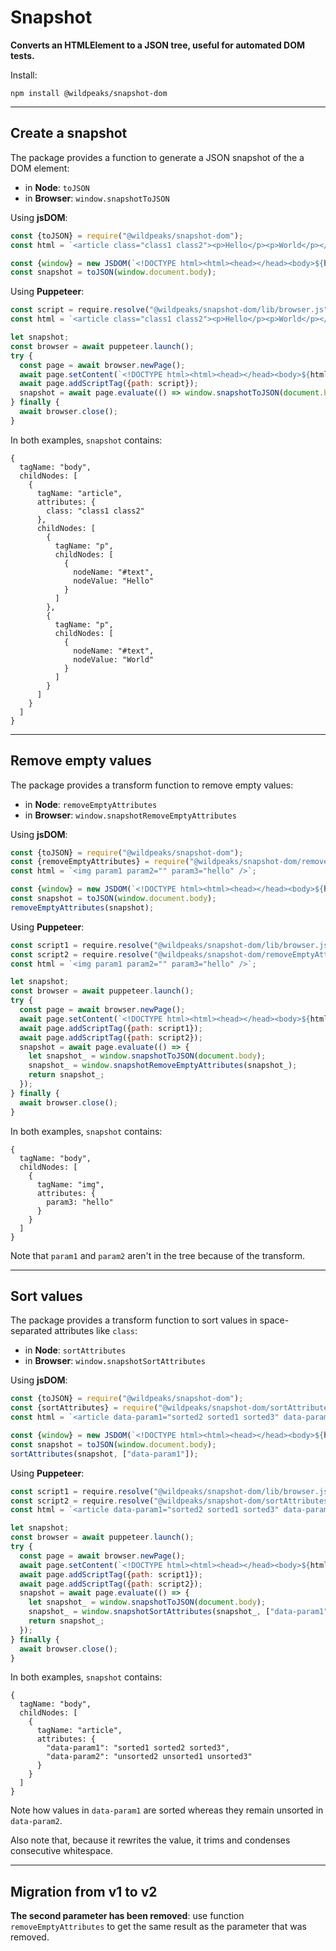 # Snapshot

**Converts an HTMLElement to a JSON tree, useful for automated DOM tests.**

Install:

	npm install @wildpeaks/snapshot-dom


---
## Create a snapshot

The package provides a function to generate a JSON snapshot of the a DOM element:
 - in **Node**: `toJSON`
 - in **Browser**: `window.snapshotToJSON`


Using **jsDOM**:
````js
const {toJSON} = require("@wildpeaks/snapshot-dom");
const html = `<article class="class1 class2"><p>Hello</p><p>World</p></article>`;

const {window} = new JSDOM(`<!DOCTYPE html><html><head></head><body>${html}</body></html>`);
const snapshot = toJSON(window.document.body);
````


Using **Puppeteer**:
````js
const script = require.resolve("@wildpeaks/snapshot-dom/lib/browser.js");
const html = `<article class="class1 class2"><p>Hello</p><p>World</p></article>`;

let snapshot;
const browser = await puppeteer.launch();
try {
  const page = await browser.newPage();
  await page.setContent(`<!DOCTYPE html><html><head></head><body>${html}</body></html>`, {waitUntil: "load"});
  await page.addScriptTag({path: script});
  snapshot = await page.evaluate(() => window.snapshotToJSON(document.body));
} finally {
  await browser.close();
}
````


In both examples, `snapshot` contains:
````
{
  tagName: "body",
  childNodes: [
    {
      tagName: "article",
      attributes: {
        class: "class1 class2"
      },
      childNodes: [
        {
          tagName: "p",
          childNodes: [
            {
              nodeName: "#text",
              nodeValue: "Hello"
            }
          ]
        },
        {
          tagName: "p",
          childNodes: [
            {
              nodeName: "#text",
              nodeValue: "World"
            }
          ]
        }
      ]
    }
  ]
}
````


---
## Remove empty values

The package provides a transform function to remove empty values:
 - in **Node**: `removeEmptyAttributes`
 - in **Browser**: `window.snapshotRemoveEmptyAttributes`


Using **jsDOM**:
````js
const {toJSON} = require("@wildpeaks/snapshot-dom");
const {removeEmptyAttributes} = require("@wildpeaks/snapshot-dom/removeEmptyAttributes");
const html = `<img param1 param2="" param3="hello" />`;

const {window} = new JSDOM(`<!DOCTYPE html><html><head></head><body>${html}</body></html>`);
const snapshot = toJSON(window.document.body);
removeEmptyAttributes(snapshot);
````


Using **Puppeteer**:
````js
const script1 = require.resolve("@wildpeaks/snapshot-dom/lib/browser.js");
const script2 = require.resolve("@wildpeaks/snapshot-dom/removeEmptyAttributes/browser.js");
const html = `<img param1 param2="" param3="hello" />`;

let snapshot;
const browser = await puppeteer.launch();
try {
  const page = await browser.newPage();
  await page.setContent(`<!DOCTYPE html><html><head></head><body>${html}</body></html>`, {waitUntil: "load"});
  await page.addScriptTag({path: script1});
  await page.addScriptTag({path: script2});
  snapshot = await page.evaluate(() => {
    let snapshot_ = window.snapshotToJSON(document.body);
    snapshot_ = window.snapshotRemoveEmptyAttributes(snapshot_);
    return snapshot_;
  });
} finally {
  await browser.close();
}
````


In both examples, `snapshot` contains:
````
{
  tagName: "body",
  childNodes: [
    {
      tagName: "img",
      attributes: {
        param3: "hello"
      }
    }
  ]
}
````

Note that `param1` and `param2` aren't in the tree because of the transform.


---
## Sort values

The package provides a transform function to sort values in space-separated attributes like `class`:
 - in **Node**: `sortAttributes`
 - in **Browser**: `window.snapshotSortAttributes`


Using **jsDOM**:
````js
const {toJSON} = require("@wildpeaks/snapshot-dom");
const {sortAttributes} = require("@wildpeaks/snapshot-dom/sortAttributes");
const html = `<article data-param1="sorted2 sorted1 sorted3" data-param2="unsorted2 unsorted1 unsorted3"></article>`;

const {window} = new JSDOM(`<!DOCTYPE html><html><head></head><body>${html}</body></html>`);
const snapshot = toJSON(window.document.body);
sortAttributes(snapshot, ["data-param1"]);
````


Using **Puppeteer**:
````js
const script1 = require.resolve("@wildpeaks/snapshot-dom/lib/browser.js");
const script2 = require.resolve("@wildpeaks/snapshot-dom/sortAttributes/browser.js");
const html = `<article data-param1="sorted2 sorted1 sorted3" data-param2="unsorted2 unsorted1 unsorted3"></article>`;

let snapshot;
const browser = await puppeteer.launch();
try {
  const page = await browser.newPage();
  await page.setContent(`<!DOCTYPE html><html><head></head><body>${html}</body></html>`, {waitUntil: "load"});
  await page.addScriptTag({path: script1});
  await page.addScriptTag({path: script2});
  snapshot = await page.evaluate(() => {
    let snapshot_ = window.snapshotToJSON(document.body);
    snapshot_ = window.snapshotSortAttributes(snapshot_, ["data-param1"]);
    return snapshot_;
  });
} finally {
  await browser.close();
}
````


In both examples, `snapshot` contains:
````
{
  tagName: "body",
  childNodes: [
    {
      tagName: "article",
      attributes: {
        "data-param1": "sorted1 sorted2 sorted3",
        "data-param2": "unsorted2 unsorted1 unsorted3"
      }
    }
  ]
}
````

Note how values in `data-param1` are sorted whereas they remain unsorted in `data-param2`.

Also note that, because it rewrites the value, it trims and condenses consecutive whitespace.

---
## Migration from v1 to v2

**The second parameter has been removed**: use function `removeEmptyAttributes` to get
the same result as the parameter that was removed.

